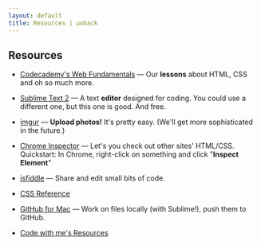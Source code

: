 ```yaml
---
layout: default
title: Resources | uohack
---
```


<h2>Resources</h2>

- [Codecademy's Web Fundamentals](http://www.codecademy.com/tracks/web/resume) &mdash; Our **lessons** about HTML, CSS and oh so much more.

- [Sublime Text 2](http://www.sublimetext.com/2) &mdash; A text **editor** designed for coding. You could use a different one, but this one is good. And free.

- [imgur](http://imgur.com) &mdash; **Upload photos!** It's pretty easy. (We'll get more sophisticated in the future.)

- [Chrome Inspector](https://developers.google.com/chrome-developer-tools/docs/elements) &mdash; Let's you check out other sites' HTML/CSS. Quickstart: In Chrome, right-click on something and click "**Inspect Element**"

- [jsfiddle](http://jsfiddle.net/) &mdash; Share and edit small bits of code.

- [CSS Reference](https://developer.mozilla.org/en-US/docs/Web/CSS/Reference?redirectlocale=en-US&redirectslug=CSS%2FCSS_Reference)

- [GitHub for Mac](http://mac.github.com/) &mdash; Work on files locally (with Sublime!), push them to GitHub.

- [Code with me's Resources](http://codewithme.us/portland/resources.html) 